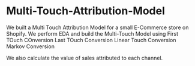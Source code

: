 # Multi-Touch-Attribution-Model
We built a Multi Touch Attribution Model for a small E-Commerce store on Shopify. We perform EDA and build the Multi-Touch Model using 
First TOuch COnversion
Last TOuch Conversion
Linear Touch Conversion 
Markov Conversion

We also calculate the value of sales attributed to each channel. 
